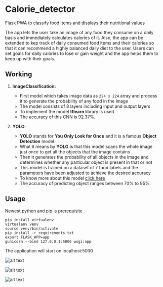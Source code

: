 # Calorie_detector
Flask PWA to classify food items and displays their nutritional values

The app lets the user take an image of any food they consume on a daily basis and immediately calculates calories of it. Also, the app can be extended to kep track of daily consumed food items and their calories so that it can recommend a highly balanced daily diet to the user. Users can set goals for daily calories to lose or gain weight and the app helps them to keep up with their goals.

## Working 

1. **ImageClassification:**
	* First model which takes image data as `224 x 224` array and process it to generate the probability of any food in the image
	* The model consists of 8 layers including input and output layers
	* To implement the model **tflearn** library is used
	* The accuracy of this CNN is 92.37%.

2. **YOLO**:
	* **YOLO** stands for **You Only Look for Once** and it is a famous **Object Detection** model 
	* What it means by **YOLO** is that this model scans the whole image just once to get all the objects that the image contains
	* Then it generates the probability of all objects in the image and determines whether any particular object is present in that or not
	* This model is trained on a dataset of 7 food labels and the parameters have been adjusted to achieve the desired accuracy
	* To know more about this model [click here](https://pjreddie.com/darknet/yolov2/ "YOLO")
	* The accuracy of predicting object ranges between 70% to 95%.
	
## Usage

Newest python and pip is prerequisite

```
pip install virtualenv
virtualenv venv
source venv/bin/activate
pip install -r requirements.txt
export FLASK_APP=app
gunicorn --bind 127.0.0.1:5000 wsgi:app
```

The application will start on localhost:5000

![alt text](https://github.com/anirudha-bs/Calorie_detector/Results/blob/master/result1.png?raw=true)


![alt text](https://github.com/anirudha-bs/Calorie_detector/Results/blob/master/result3.png?raw=true)


![alt text](https://github.com/anirudha-bs/Calorie_detector/Results/blob/master/result4.png?raw=true)
